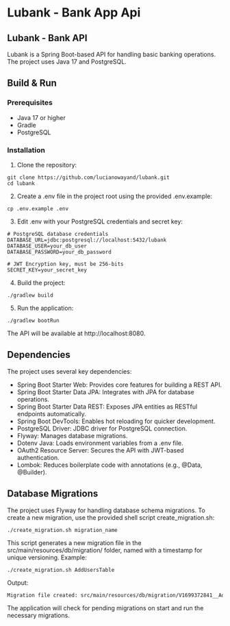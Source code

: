 # Lubank - Bank App Api

## Lubank - Bank API
Lubank is a Spring Boot-based API for handling basic banking operations. The project uses Java 17 and PostgreSQL.

## Build & Run
### Prerequisites
* Java 17 or higher
* Gradle
* PostgreSQL

### Installation
1. Clone the repository:
```shell
git clone https://github.com/lucianowayand/lubank.git
cd lubank
```

2. Create a .env file in the project root using the provided .env.example:
```shell
cp .env.example .env
```
3. Edit .env with your PostgreSQL credentials and secret key:
```env
# PostgreSQL database credentials
DATABASE_URL=jdbc:postgresql://localhost:5432/lubank
DATABASE_USER=your_db_user
DATABASE_PASSWORD=your_db_password

# JWT Encryption key, must be 256-bits
SECRET_KEY=your_secret_key
```

4. Build the project:
```shell
./gradlew build
```

5. Run the application:
```shell
./gradlew bootRun
```
The API will be available at http://localhost:8080.

## Dependencies
The project uses several key dependencies:

* Spring Boot Starter Web: Provides core features for building a REST API.
* Spring Boot Starter Data JPA: Integrates with JPA for database operations.
* Spring Boot Starter Data REST: Exposes JPA entities as RESTful endpoints automatically.
* Spring Boot DevTools: Enables hot reloading for quicker development.
* PostgreSQL Driver: JDBC driver for PostgreSQL connection.
* Flyway: Manages database migrations.
* Dotenv Java: Loads environment variables from a .env file.
* OAuth2 Resource Server: Secures the API with JWT-based authentication.
* Lombok: Reduces boilerplate code with annotations (e.g., @Data, @Builder).

## Database Migrations
The project uses Flyway for handling database schema migrations. To create a new migration, use the provided shell script create_migration.sh:

```shell
./create_migration.sh migration_name
```

This script generates a new migration file in the src/main/resources/db/migration/ folder, named with a timestamp for unique versioning. Example:

```shell
./create_migration.sh AddUsersTable
```

Output:

```bash
Migration file created: src/main/resources/db/migration/V1699372841__AddUsersTable.sql
```

The application will check for pending migrations on start and run the necessary migrations.
